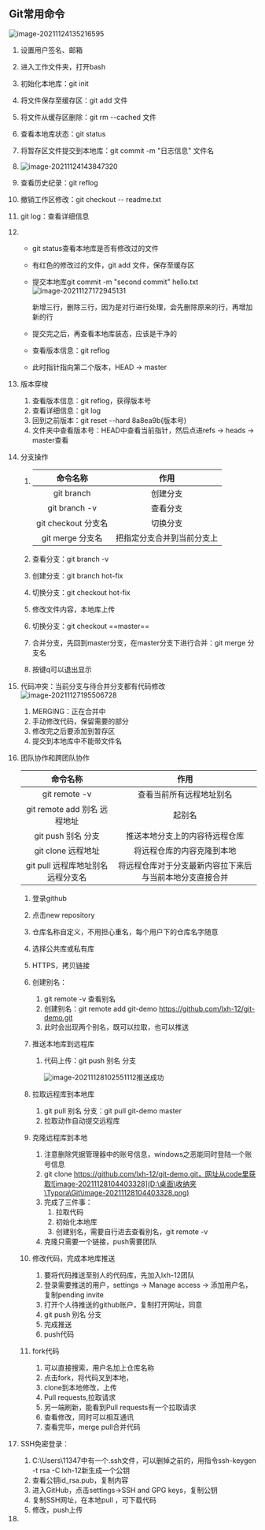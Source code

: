 ## Git常用命令

![image-20211124135216595](D:\桌面\收纳夹\Typora\Git\image-20211124135216595.png)

1. 设置用户签名、邮箱

2. 进入工作文件夹，打开bash

3. 初始化本地库：git init

4. 将文件保存至缓存区：git add 文件

5. 将文件从缓存区删除：git rm --cached 文件

6. 查看本地库状态：git status

7. 将暂存区文件提交到本地库：git commit -m "日志信息" 文件名

8. ![image-20211124143847320](D:\桌面\收纳夹\Typora\Git\image-20211124143847320.png)

9. 查看历史纪录：git reflog

10. 撤销工作区修改：git checkout -- readme.txt

11. git log：查看详细信息

12. * git status查看本地库是否有修改过的文件

    * 有红色的修改过的文件，git add 文件，保存至缓存区

    * 提交本地库git commit -m "second commit" hello.txt![image-20211127172945131](D:\桌面\收纳夹\Typora\Git\image-20211127172945131.png)

      新增三行，删除三行，因为是对行进行处理，会先删除原来的行，再增加新的行

    * 提交完之后，再查看本地库装态，应该是干净的

    * 查看版本信息：git reflog

    * 此时指针指向第二个版本，HEAD -> master

13. 版本穿梭
    1. 查看版本信息：git reflog，获得版本号
    2. 查看详细信息：git log
    3. 回到之前版本：git reset --hard 8a8ea9b(版本号)
    4. 文件夹中查看版本号：HEAD中查看当前指针，然后点进refs -> heads -> master查看

14. 分支操作

    1. |      命令名称       |            作用            |
       | :-----------------: | :------------------------: |
       |     git branch      |          创建分支          |
       |    git branch -v    |          查看分支          |
       | git checkout 分支名 |          切换分支          |
       |  git merge 分支名   | 把指定分支合并到当前分支上 |

    2. 查看分支：git branch -v

    3. 创建分支：git branch hot-fix

    4. 切换分支：git checkout hot-fix

    5. 修改文件内容，本地库上传

    6. 切换分支：git checkout ==master==

    7. 合并分支，先回到master分支，在master分支下进行合并：git merge 分支名

    8. 按键q可以退出显示

15. 代码冲突：当前分支与待合并分支都有代码修改![image-20211127195506728](D:\桌面\收纳夹\Typora\Git\image-20211127195506728.png)

    1. MERGING：正在合并中
    2. 手动修改代码，保留需要的部分
    3. 修改完之后要添加到暂存区
    4. 提交到本地库中不能带文件名

16. 团队协作和跨团队协作

    |              命令名称              |                           作用                           |
    | :--------------------------------: | :------------------------------------------------------: |
    |           git remote -v            |                 查看当前所有远程地址别名                 |
    |    git remote add 别名 远程地址    |                          起别名                          |
    |         git push 别名 分支         |              推送本地分支上的内容待远程仓库              |
    |         git clone 远程地址         |                将远程仓库的内容克隆到本地                |
    | git pull 远程库地址别名 远程分支名 | 将远程仓库对于分支最新内容拉下来后与当前本地分支直接合并 |

    

    1. 登录github

    2. 点击new repository

    3. 仓库名称自定义，不用担心重名，每个用户下的仓库名字随意

    4. 选择公共库或私有库

    5. HTTPS，拷贝链接

    6. 创建别名：

       1. git remote -v 查看别名
       2. 创建别名：git remote add git-demo https://github.com/lxh-12/git-demo.git
       3. 此时会出现两个别名，既可以拉取，也可以推送

    7. 推送本地库到远程库

       1. 代码上传：git push 别名 分支

          ![image-20211128102551112](D:\桌面\收纳夹\Typora\Git\image-20211128102551112.png)推送成功

    8. 拉取远程库到本地库
       1. git pull 别名 分支：git pull git-demo master 
       2. 拉取动作自动提交远程库
    9. 克隆远程库到本地
       1. 注意删除凭据管理器中的账号信息，windows之恶能同时登陆一个账号信息
       2. git clone https://github.com/lxh-12/git-demo.git，网址从code里获取![image-20211128104403328](D:\桌面\收纳夹\Typora\Git\image-20211128104403328.png)
       3. 完成了三件事：
          1. 拉取代码
          2. 初始化本地库
          3. 创建别名，需要自行进去查看别名，git remote -v
       4. 克隆只需要一个链接，push需要团队
    10. 修改代码，完成本地库推送
        1. 要将代码推送至别人的代码库，先加入lxh-12团队
        2. 登录需要推送的用户，settings -> Manage access -> 添加用户名，复制pending invite
        3. 打开个人待推送的github账户，复制打开网址，同意
        4. git push 别名 分支
        5. 完成推送
        6. push代码
    11. fork代码
        1. 可以直接搜索，用户名加上仓库名称
        2. 点击fork，将代码叉到本地，
        3. clone到本地修改，上传
        4. Pull requests,拉取请求
        5. 另一端刷新，能看到Pull requests有一个拉取请求
        6. 查看修改，同时可以相互通讯
        7. 查看完毕，merge pull合并代码

17. SSH免密登录：

    1. C:\Users\11347中有一个.ssh文件，可以删掉之前的，用指令ssh-keygen -t rsa -C lxh-12新生成一个公钥
    2. 查看公钥id_rsa.pub，复制内容
    3. 进入GitHub，点击settings->SSH and GPG keys，复制公钥
    4. 复制SSH网址，在本地pull ，可下载代码
    5. 修改，push上传

18. 













